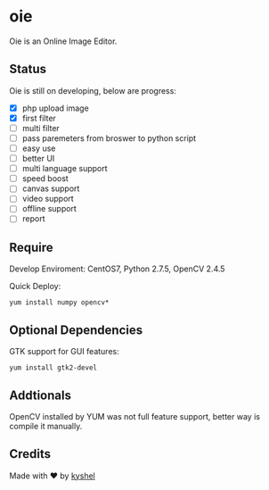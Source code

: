 # oie
Oie is an Online Image Editor.

## Status
Oie is still on developing, below are progress:

- [x] php upload image
- [x] first filter
- [ ] multi filter
- [ ] pass paremeters from broswer to python script
- [ ] easy use
- [ ] better UI
- [ ] multi language support
- [ ] speed boost
- [ ] canvas support
- [ ] video support
- [ ] offline support
- [ ] report

## Require
Develop Enviroment: CentOS7, Python 2.7.5, OpenCV 2.4.5

Quick Deploy:

`yum install numpy opencv*`


## Optional Dependencies
GTK support for GUI features:

`yum install gtk2-devel`

## Addtionals
OpenCV installed by YUM was not full feature support, better way is compile it manually.

## Credits
Made with ❤ by [kyshel](http://github.com/kyshel)  